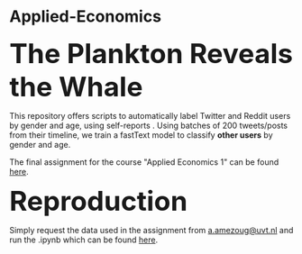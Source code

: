 # Applied-Economics

 <font size="+10"><b> The Plankton Reveals the Whale </b></font>

This repository offers scripts to automatically label Twitter and Reddit users by gender and age, using self-reports . Using batches of 200 tweets/posts from their timeline, we train a fastText model to classify <b>other users</b> by gender and age. 
  
The final assignment for the course "Applied Economics 1" can be found [here](https://htmlpreview.github.io/?https://github.com/darkkille276/Applied-Economics/blob/master/Final%20Assignment/Applied%20Economic%20Analysis%201.html).

 <font size="+10"><b> Reproduction </b></font>
 
Simply request the data used in the assignment from a.amezoug@uvt.nl and run the .ipynb which can be found [here](https://github.com/darkkille276/Applied-Economics/blob/master/Final%20Assignment/Applied%20Economic%20Analysis%201.ipynb).


